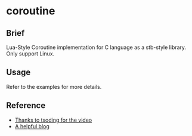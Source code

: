 # coroutine

## Brief

Lua-Style Coroutine implementation for C language as a stb-style library. Only support Linux.

## Usage

Refer to the examples for more details.

## Reference
- [Thanks to tsoding for the video](https://www.youtube.com/watch?v=sYSP_elDdZw)
- [A helpful blog](https://zhuanlan.zhihu.com/p/619176666)
